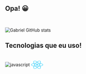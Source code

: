 ## Opa! 😀
</br>

![Gabriel GitHub stats](https://github-readme-stats.vercel.app/api?username=gabrielalmeida-santos&show_icons=true&theme=radical)


## Tecnologias que eu uso!

<div style="display: inline_block"><br/>
    <img align="center" alt="javascript" height="30" width="40" src="https://cdn.jsdelivr.net/gh/devicons/devicon/icons/javascript/javascript-plain.svg">
    <img align="center" alt="react" height="30" width="40" src="https://raw.githubusercontent.com/devicons/devicon/master/icons/react/react-original.svg"/>

</div><br/>


